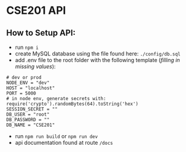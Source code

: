# CSE201 API
## How to Setup API:
* run ```npm i```
* create MySQL database using the file found here: ```./config/db.sql```
* add .env file to the root folder with the following template (_filling in missing values_):
```
# dev or prod
NODE_ENV = "dev"
HOST = "localhost"
PORT = 5000
# in node env, generate secrets with: require('crypto').randomBytes(64).toString('hex')
SESSION_SECRET = ""
DB_USER = "root"
DB_PASSWORD = ""
DB_NAME = "CSE201"
```
* run ```npm run build``` or ```npm run dev```
* api documentation found at route ```/docs```